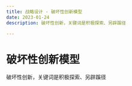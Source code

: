 ```yaml
---
title: 战略设计 - 破坏性创新模型
date: 2023-01-24
description: 破坏性创新，关键词是积极探索、另辟蹊径

---
```


# 破坏性创新模型

破坏性创新，关键词是积极探索、另辟蹊径